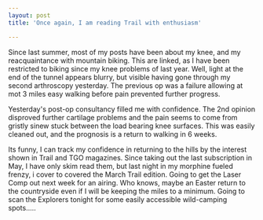 ```yaml
---
layout: post
title: 'Once again, I am reading Trail with enthusiasm'

---
```


Since last summer, most of my posts have been about my knee, and my reacquaintance with mountain biking. This are linked, as I have been restricted to biking since my knee problems of last year. Well, light at the end of the tunnel appears blurry, but visible having gone through my second arthroscopy yesterday. The previous op was a failure allowing at mot 3 miles easy walking before pain prevented further progress.

Yesterday's post-op consultancy filled me with confidence. The 2nd opinion disproved further cartilage problems and the pain seems to come from gristly sinew stuck between the load bearing knee surfaces. This was easily cleaned out, and the prognosis is a return to walking in 6 weeks.

Its funny, I can track my confidence in returning to the hills by the interest shown in Trail and TGO magazines. Since taking out the last subscription in May, I have only skim read them, but last night in my morphine fueled frenzy, i cover to covered the March Trail edition. Going to get the Laser Comp out next week for an airing. Who knows, maybe an Easter return to the countryside even if I will be keeping the miles to a minimum. Going to scan the Explorers tonight for some easily accessible wild-camping spots.....
